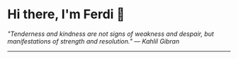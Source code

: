 <h1>Hi there, I'm Ferdi 👋</h1>

<p><em>
  "Tenderness and kindness are not signs of weakness and despair, but manifestations of strength and resolution." — Kahlil Gibran
</em></p>

---
